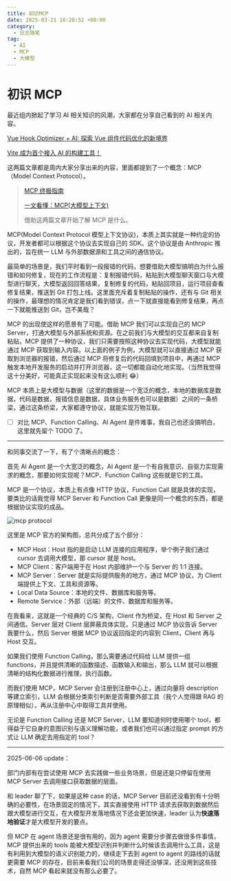 ```yaml
---
title: 初识MCP
date: 2025-03-21 16:28:52 +08:00
category:
  - 日志随笔
tag:
  - AI
  - MCP
  - 大模型
---
```


# 初识 MCP

最近组内掀起了学习 AI 相关知识的风潮，大家都在分享自己看到的 AI 相关内容。

[Vue Hook Optimizer + AI: 探索 Vue 组件代码优化的新境界](https://juejin.cn/post/7481463851298603059)

[Vite 成为首个接入 AI 的构建工具！](https://mp.weixin.qq.com/s/LU3lUHtZGRyGoNgVZyAyfA)

这两篇文章都是周内大家分享出来的内容，里面都提到了一个概念：MCP（Model Context Protocol）。

> [MCP 终极指南](https://guangzhengli.com/blog/zh/model-context-protocol/)
>
> [一文看懂：MCP(大模型上下文)](https://zhuanlan.zhihu.com/p/27327515233)
>
> 借助这两篇文章开始了解 MCP 是什么。

MCP(Model Context Protocol 模型上下文协议)，本质上其实就是一种约定的协议，开发者都可以根据这个协议去实现自己的 SDK。这个协议是由 Anthropic 推出的，旨在统一 LLM 与外部数据源和工具之间的通信协议。

最简单的场景是，我们平时看到一段报错的代码，想要借助大模型搞明白为什么报错和如何修复，现在的工作流程是：复制报错代码，粘贴到大模型聊天窗口与大模型进行聊天，大模型返回回答结果，复制修复的代码，粘贴回项目，运行项目查看修复结果，推送到 Git 打包上线。这里面充斥着复制粘贴的操作，还有与 Git 相关的操作，最理想的情况肯定是我们看到错误，点一下就直接能看到修复结果，再点一下就能推送到 Git，岂不美哉？

MCP 的出现使这样的愿景有了可能。借助 MCP 我们可以实现自己的 MCP Server，打通大模型与外部系统和资源。在之前我们与大模型的交互都来自复制粘贴，MCP 提供了一种协议，我们只需要按照这种协议去实现代码，大模型就能通过 MCP 获取到输入内容。以上面的例子为例，大模型就可以直接通过 MCP 获取到浏览器的报错，然后通过 MCP 将修复后的代码回填到项目中，再通过 MCP 触发本地开发服务的启动并打开浏览器，这一切都能自动化地实现。（当然我觉得这十分美好，可能真正实现起来没有这么顺利 😂）

MCP 本质上是大模型与数据（这里的数据是一个宽泛的概念，本地的数据库是数据，代码是数据，报错信息是数据，具体业务服务也可以是数据）之间的一条桥梁，通过这条桥梁，大家都遵守协议，就能实现万物互联。

- [ ] 对比 MCP、Function Calling、AI Agent 是件难事，我自己也还没搞明白，这里就先留个 TODO 了。

---

和同事交流了一下，有了个清晰点的概念：

首先 AI Agent 是一个大宽泛的概念，AI Agent 是一个有自我意识、自驱力实现需求的概念，那要如何实现呢？MCP、Function Calling 这些就是它的工具。

MCP 是一个协议，本质上有点像 HTTP 协议，Function Call 就是具体的实现，要类比的话我觉得 MCP Server 和 Function Call 更像是同一个概念的东西，都是根据协议实现的成品。

![mcp protocol](https://storage.guangzhengli.com/images/MCP.png)

这里是 MCP 官方的架构图，总共分成了五个部分：

- MCP Host：Host 指的是启动 LLM 连接的应用程序，举个例子我们通过 cursor 去调用大模型，那 cursor 就是 host。
- MCP Client：客户端用于在 Host 内部维护一个与 Server 的 1:1 连接。
- MCP Server：Server 就是实际提供服务的地方，通过 MCP 协议，为 Client 端提供上下文、工具和资源等。
- Local Data Source：本地的文件、数据库和服务等。
- Remote Service：外部（远端）的文件、数据库和服务等。

在我看来，这就是一个经典的 C/S 架构，Client 作为桥梁，在 Host 和 Server 之间通信。Server 层对 Client 层屏蔽具体实现，只是通过 MCP 协议告诉 Server 我要什么，然后 Server 根据 MCP 协议返回指定的内容到 Client，Client 再与 Host 交互。

如果我们使用 Function Calling，那么需要通过代码给 LLM 提供一组 functions，并且提供清晰的函数描述、函数输入和输出，那么 LLM 就可以根据清晰的结构化数据进行推理，执行函数。

而我们使用 MCP，MCP Server 会注册到注册中心上，通过向量将 description 等建立索引，LLM 会根据分类索引判断是否需要外部工具（我个人觉得跟 RAG 的原理相似），再从注册中心中取得工具并使用。

无论是 Function Calling 还是 MCP Server，LLM 要知道何时使用哪个 tool，都得益于它自身的意图识别与语义理解功能，或者我们也可以通过指定 prompt 的方式让 LLM 确定去用指定的 tool？

---

2025-06-06 update：

部门内部有在尝试使用 MCP 去实践做一些业务场景，但是还是只停留在使用 MCP Server 去调用接口获取数据的层面。

和 leader 聊了下，如果是这种 case 的话，MCP Server 目前还没看到有十分明确的必要性，在场景固定的情况下，其实直接使用 HTTP 请求去获取到数据然后跟大模型进行交互，在大模型开发落地情况下还会更加快速，leader 认为**快速落地验证**才是大模型开发的要点。

但 MCP 在 agent 场景还是很有用的，因为 agent 需要分步骤去做很多件事情，MCP 提供出来的 tools 能被大模型识别并判断什么时候该去调用什么工具，这是有利用到大模型的语义识别能力的，继续走下去到 agent to agent 的路线的话就更需要 MCP 的存在，目前来看我们公司的场景走得还没够深，还没用到这些技术，自然 MCP 看起来就没有那么必要了。
